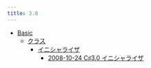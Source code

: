 ```yaml
---
title: 3.0
---
```



- [Basic](./Basic/index.md)
    - [クラス](./Basic/クラス/index.md)
        - [イニシャライザ](./Basic/クラス/イニシャライザ/index.md)
            - [2008-10-24 C♯3.0 イニシャライザ](./../../../../d/2008/10/24/C♯3.0_イニシャライザ.md)





